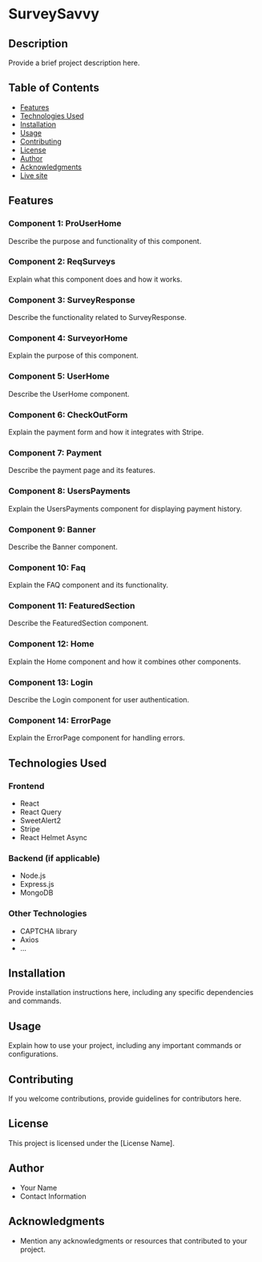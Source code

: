 # SurveySavvy 

## Description
Provide a brief project description here.

## Table of Contents
- [Features](#features)
- [Technologies Used](#technologies-used)
- [Installation](#installation)
- [Usage](#usage)
- [Contributing](#contributing)
- [License](#license)
- [Author](#author)
- [Acknowledgments](#acknowledgments)
- [Live site](bistro-boss-restaurant-2b8a0.firebaseapp.com)

## Features
### Component 1: ProUserHome
Describe the purpose and functionality of this component.

### Component 2: ReqSurveys
Explain what this component does and how it works.

### Component 3: SurveyResponse
Describe the functionality related to SurveyResponse.

### Component 4: SurveyorHome
Explain the purpose of this component.

### Component 5: UserHome
Describe the UserHome component.

### Component 6: CheckOutForm
Explain the payment form and how it integrates with Stripe.

### Component 7: Payment
Describe the payment page and its features.

### Component 8: UsersPayments
Explain the UsersPayments component for displaying payment history.

### Component 9: Banner
Describe the Banner component.

### Component 10: Faq
Explain the FAQ component and its functionality.

### Component 11: FeaturedSection
Describe the FeaturedSection component.

### Component 12: Home
Explain the Home component and how it combines other components.

### Component 13: Login
Describe the Login component for user authentication.

### Component 14: ErrorPage
Explain the ErrorPage component for handling errors.

## Technologies Used
### Frontend
- React
- React Query
- SweetAlert2
- Stripe
- React Helmet Async

### Backend (if applicable)
- Node.js
- Express.js
- MongoDB

### Other Technologies
- CAPTCHA library
- Axios
- ...

## Installation
Provide installation instructions here, including any specific dependencies and commands.

## Usage
Explain how to use your project, including any important commands or configurations.

## Contributing
If you welcome contributions, provide guidelines for contributors here.

## License
This project is licensed under the [License Name].

## Author
- Your Name
- Contact Information

## Acknowledgments
- Mention any acknowledgments or resources that contributed to your project.
